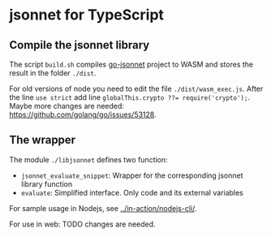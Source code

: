 # jsonnet for TypeScript

## Compile the jsonnet library

The script `build.sh` compiles [go-jsonnet](https://github.com/google/go-jsonnet) project to WASM and stores the result in the folder `./dist`.

For old versions of node you need to edit the file `./dist/wasm_exec.js`. After the line `use strict` add line `globalThis.crypto ??= require('crypto');`. Maybe more changes are needed: <https://github.com/golang/go/issues/53128>.

## The wrapper

The module `./libjsonnet` defines two function:

- `jsonnet_evaluate_snippet`: Wrapper for the corresponding jsonnet library function
- `evaluate`: Simplified interface. Only code and its external variables

For sample usage in Nodejs, see [../in-action/nodejs-cli/](../in-action/nodejs-cli/).

For use in web: TODO changes are needed.
